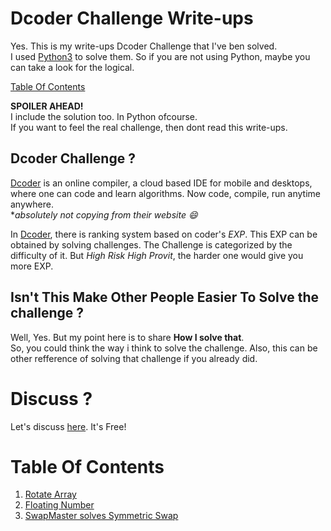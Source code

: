 # Dcoder Challenge Write-ups
Yes. This is my write-ups Dcoder Challenge that I've ben solved. \
I used [Python3](https://www.python.org/) to solve them. So if you are not using Python, maybe you can take a look for the logical.

[Table Of Contents](https://github.com/omdo/Dcoder-Challenges-Write-Ups#table-of-contents)

**SPOILER AHEAD!**\
I include the solution too. In Python ofcourse.\
If you want to feel the real challenge, then dont read this write-ups.

## Dcoder Challenge ?
[Dcoder](https://dcoder.tech) is an online compiler, a cloud based IDE for mobile and desktops, where one can code and learn algorithms. Now code, compile, run anytime anywhere. \
**absolutely not copying from their website :smile:* 

In [Dcoder](https://dcoder.tech), there is ranking system based on coder's *EXP*. This EXP can be obtained by solving challenges. The Challenge is categorized by the difficulty of it. But *High Risk High Provit*, the harder one would give you more EXP.

## Isn't This Make Other People Easier To Solve the challenge ?
Well, Yes. But my point here is to share **How I solve that**. \
So, you could think the way i think to solve the challenge. Also, this can be other refference of solving that challenge if you already did.

# Discuss ?
Let's discuss [here](https://github.com/omdo/Dcoder-Challenges-Write-Ups/discussions). It's Free!

# Table Of Contents
1. [Rotate Array](https://github.com/omdo/Dcoder-Challenges-Write-Ups/tree/master/Easy/Rotate%20Array)
2. [Floating Number](https://github.com/omdo/Dcoder-Challenges-Write-Ups/blob/master/Easy/Floating%20Number/)
3. [SwapMaster solves Symmetric Swap](https://github.com/omdo/Dcoder-Challenges-Write-Ups/tree/master/Easy/SwapMaster%20solves%20Symmetric%20Swap)